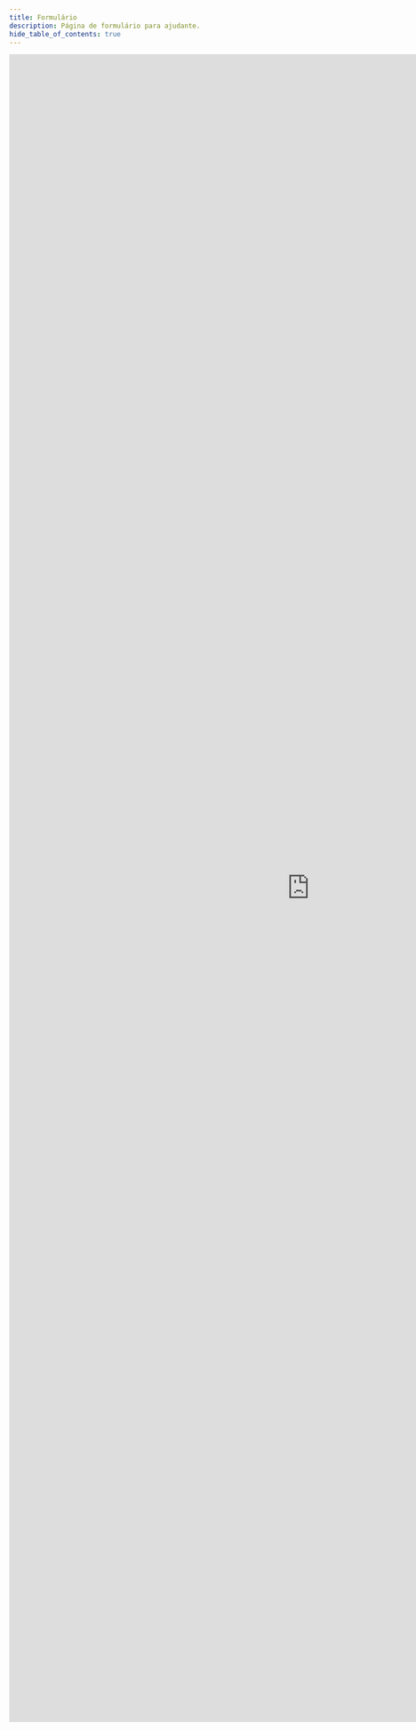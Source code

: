 ```yaml
---
title: Formulário
description: Página de formulário para ajudante.
hide_table_of_contents: true
---
```

<div class="form">
<iframe src="https://docs.google.com/forms/d/e/1FAIpQLSf5ywwjFy8IAnpzV5VfosipLG-8yLdkAP-Dr1-G8xSegr1Y7w/viewform?embedded=true" width="1080" height="3000" frameborder="0" marginheight="0" marginwidth="0">Carregando…</iframe>
</div>